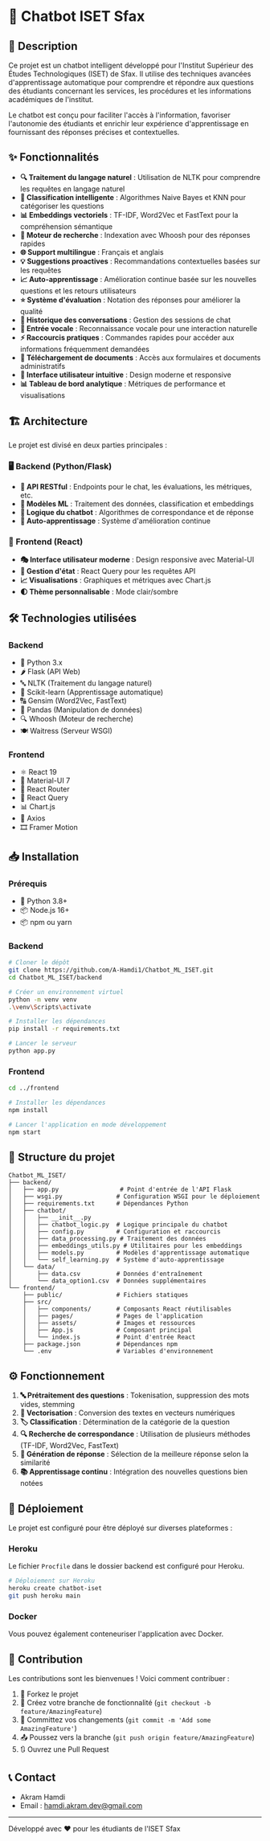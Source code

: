 # 🤖 Chatbot ISET Sfax

## 📝 Description

Ce projet est un chatbot intelligent développé pour l'Institut Supérieur des Études Technologiques (ISET) de Sfax. Il utilise des techniques avancées d'apprentissage automatique pour comprendre et répondre aux questions des étudiants concernant les services, les procédures et les informations académiques de l'institut.

Le chatbot est conçu pour faciliter l'accès à l'information, favoriser l'autonomie des étudiants et enrichir leur expérience d'apprentissage en fournissant des réponses précises et contextuelles.

## ✨ Fonctionnalités

- **🔍 Traitement du langage naturel** : Utilisation de NLTK pour comprendre les requêtes en langage naturel
- **🧠 Classification intelligente** : Algorithmes Naive Bayes et KNN pour catégoriser les questions
- **📊 Embeddings vectoriels** : TF-IDF, Word2Vec et FastText pour la compréhension sémantique
- **🔎 Moteur de recherche** : Indexation avec Whoosh pour des réponses rapides
- **🌐 Support multilingue** : Français et anglais
- **💡 Suggestions proactives** : Recommandations contextuelles basées sur les requêtes
- **📈 Auto-apprentissage** : Amélioration continue basée sur les nouvelles questions et les retours utilisateurs
- **⭐ Système d'évaluation** : Notation des réponses pour améliorer la qualité
- **📜 Historique des conversations** : Gestion des sessions de chat
- **🎤 Entrée vocale** : Reconnaissance vocale pour une interaction naturelle
- **⚡ Raccourcis pratiques** : Commandes rapides pour accéder aux informations fréquemment demandées
- **📄 Téléchargement de documents** : Accès aux formulaires et documents administratifs
- **🎨 Interface utilisateur intuitive** : Design moderne et responsive
- **📊 Tableau de bord analytique** : Métriques de performance et visualisations

## 🏗️ Architecture

Le projet est divisé en deux parties principales :

### 🖥️ Backend (Python/Flask)

- **🔌 API RESTful** : Endpoints pour le chat, les évaluations, les métriques, etc.
- **🧮 Modèles ML** : Traitement des données, classification et embeddings
- **🧩 Logique du chatbot** : Algorithmes de correspondance et de réponse
- **🔄 Auto-apprentissage** : Système d'amélioration continue

### 🌈 Frontend (React)

- **🎭 Interface utilisateur moderne** : Design responsive avec Material-UI
- **🔄 Gestion d'état** : React Query pour les requêtes API
- **📈 Visualisations** : Graphiques et métriques avec Chart.js
- **🌓 Thème personnalisable** : Mode clair/sombre

## 🛠️ Technologies utilisées

### Backend
- 🐍 Python 3.x
- 🌶️ Flask (API Web)
- 🔤 NLTK (Traitement du langage naturel)
- 🧪 Scikit-learn (Apprentissage automatique)
- 🔠 Gensim (Word2Vec, FastText)
- 🐼 Pandas (Manipulation de données)
- 🔍 Whoosh (Moteur de recherche)
- 🍽️ Waitress (Serveur WSGI)

### Frontend
- ⚛️ React 19
- 🎨 Material-UI 7
- 🧭 React Router
- 🔄 React Query
- 📊 Chart.js
- 🔄 Axios
- 🎞️ Framer Motion

## 📥 Installation

### Prérequis
- 🐍 Python 3.8+
- 📦 Node.js 16+
- 📦 npm ou yarn

### Backend

```bash
# Cloner le dépôt
git clone https://github.com/A-Hamdi1/Chatbot_ML_ISET.git
cd Chatbot_ML_ISET/backend

# Créer un environnement virtuel
python -m venv venv
.\venv\Scripts\activate

# Installer les dépendances
pip install -r requirements.txt

# Lancer le serveur
python app.py
```

### Frontend

```bash
cd ../frontend

# Installer les dépendances
npm install

# Lancer l'application en mode développement
npm start
```

## 📂 Structure du projet

```
Chatbot_ML_ISET/
├── backend/
│   ├── app.py                 # Point d'entrée de l'API Flask
│   ├── wsgi.py               # Configuration WSGI pour le déploiement
│   ├── requirements.txt      # Dépendances Python
│   ├── chatbot/
│   │   ├── __init__.py
│   │   ├── chatbot_logic.py  # Logique principale du chatbot
│   │   ├── config.py         # Configuration et raccourcis
│   │   ├── data_processing.py # Traitement des données
│   │   ├── embeddings_utils.py # Utilitaires pour les embeddings
│   │   ├── models.py         # Modèles d'apprentissage automatique
│   │   └── self_learning.py  # Système d'auto-apprentissage
│   └── data/
│       ├── data.csv          # Données d'entraînement
│       └── data_option1.csv  # Données supplémentaires
└── frontend/
    ├── public/               # Fichiers statiques
    ├── src/
    │   ├── components/       # Composants React réutilisables
    │   ├── pages/            # Pages de l'application
    │   ├── assets/           # Images et ressources
    │   ├── App.js            # Composant principal
    │   └── index.js          # Point d'entrée React
    ├── package.json          # Dépendances npm
    └── .env                  # Variables d'environnement
```

## ⚙️ Fonctionnement

1. **🔤 Prétraitement des questions** : Tokenisation, suppression des mots vides, stemming
2. **🔢 Vectorisation** : Conversion des textes en vecteurs numériques
3. **🏷️ Classification** : Détermination de la catégorie de la question
4. **🔍 Recherche de correspondance** : Utilisation de plusieurs méthodes (TF-IDF, Word2Vec, FastText)
5. **💬 Génération de réponse** : Sélection de la meilleure réponse selon la similarité
6. **📚 Apprentissage continu** : Intégration des nouvelles questions bien notées

## 🚀 Déploiement

Le projet est configuré pour être déployé sur diverses plateformes :

### Heroku

Le fichier `Procfile` dans le dossier backend est configuré pour Heroku.

```bash
# Déploiement sur Heroku
heroku create chatbot-iset
git push heroku main
```

### Docker

Vous pouvez également conteneuriser l'application avec Docker.

## 👥 Contribution

Les contributions sont les bienvenues ! Voici comment contribuer :

1. 🍴 Forkez le projet
2. 🌿 Créez votre branche de fonctionnalité (`git checkout -b feature/AmazingFeature`)
3. 💾 Committez vos changements (`git commit -m 'Add some AmazingFeature'`)
4. 📤 Poussez vers la branche (`git push origin feature/AmazingFeature`)
5. 🔃 Ouvrez une Pull Request


## 📞 Contact

- Akram Hamdi
- Email : hamdi.akram.dev@gmail.com


---

Développé avec ❤️ pour les étudiants de l'ISET Sfax
